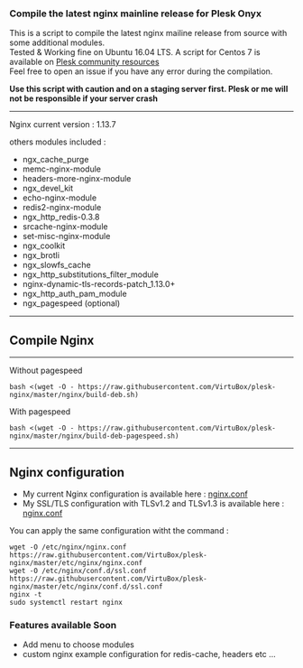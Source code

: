 ### Compile the latest nginx mainline release for Plesk Onyx

This is a script to compile the latest nginx mailine release from source with some additional modules. <br>
Tested & Working fine on Ubuntu 16.04 LTS. A script for Centos 7 is available on [Plesk community resources](https://talk.plesk.com/resources/script-for-building-replacement-of-default-sw-nginx-plesk-package-centos7-only.5/)<br>
Feel free to open an issue if you have any error during the compilation.

**Use this script with caution and on a staging server first. Plesk or me will not be responsible if your server crash**

-----
Nginx current version : 1.13.7

others modules included :
* ngx_cache_purge
* memc-nginx-module
* headers-more-nginx-module
* ngx_devel_kit
* echo-nginx-module
* redis2-nginx-module
* ngx_http_redis-0.3.8
* srcache-nginx-module
* set-misc-nginx-module
* ngx_coolkit
* ngx_brotli
* ngx_slowfs_cache
* ngx_http_substitutions_filter_module
* nginx-dynamic-tls-records-patch_1.13.0+
* ngx_http_auth_pam_module
* ngx_pagespeed (optional)
-----

## Compile Nginx
-----

Without pagespeed
```
bash <(wget -O - https://raw.githubusercontent.com/VirtuBox/plesk-nginx/master/nginx/build-deb.sh)
```

With pagespeed
```
bash <(wget -O - https://raw.githubusercontent.com/VirtuBox/plesk-nginx/master/nginx/build-deb-pagespeed.sh)
```
-----

## Nginx configuration

* My current Nginx configuration is available here : [nginx.conf](https://github.com/VirtuBox/plesk-nginx/blob/master/etc/nginx/nginx.conf)
* My SSL/TLS configuration with TLSv1.2 and TLSv1.3 is available here : [nginx.conf](https://github.com/VirtuBox/plesk-nginx/blob/master/etc/nginx/conf.d/ssl.conf)

You can apply the same configuration witht the command  : 
```
wget -O /etc/nginx/nginx.conf https://raw.githubusercontent.com/VirtuBox/plesk-nginx/master/etc/nginx/nginx.conf
wget -O /etc/nginx/conf.d/ssl.conf https://raw.githubusercontent.com/VirtuBox/plesk-nginx/master/etc/nginx/conf.d/ssl.conf
nginx -t
sudo systemctl restart nginx
```

### Features available Soon

- Add menu to choose modules
- custom nginx example configuration for redis-cache, headers etc ...


